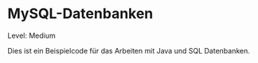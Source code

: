 # MySQL-Datenbanken
Level: Medium

Dies ist ein Beispielcode für das Arbeiten mit Java und SQL Datenbanken.
